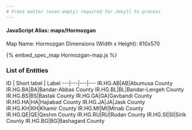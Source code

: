 ```yaml
---
# Front matter (even empty) required for Jekyll to process
---
```


#### JavaScript Alias: maps/Hormozgan

Map Name: Hormozgan
Dimensions (Width x Height): 610x570



{% embed_spec_map Hormozgan-map.js %}

### List of Entities

ID | Short label | Label
---|---|---|---
IR.HG.AB|AB|Abumusa County
IR.HG.BA|BA|Bandar-Abbas County
IR.HG.BL|BL|Bandar-Lengeh County
IR.HG.BS|BS|Bastak County
IR.HG.GA|GA|Gavbandi County
IR.HG.HA|HA|Hajiabad County
IR.HG.JA|JA|Jask County
IR.HG.KH|KH|Khamir County
IR.HG.MI|MI|Minab County
IR.HG.QE|QE|Qeshm County
IR.HG.RU|RU|Rudan County
IR.HG.SI|SI|Sirik County
IR.HG.BG|BG|Bashagard County